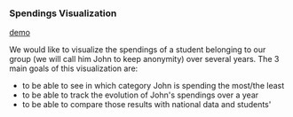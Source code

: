 
### Spendings Visualization

[demo](https://john-spendings-viz.github.io)

We would like to visualize the spendings of a student belonging to our group (we will call him John to keep anonymity) over several years.
The 3 main goals of this visualization are:

- to be able to see in which category John is spending the most/the least
- to be able to track the evolution of John's spendings over a year
- to be able to compare those results with national data and students'
